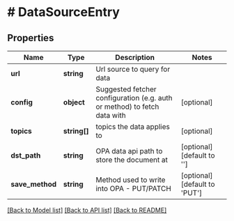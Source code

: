 # # DataSourceEntry

## Properties

Name | Type | Description | Notes
------------ | ------------- | ------------- | -------------
**url** | **string** | Url source to query for data |
**config** | **object** | Suggested fetcher configuration (e.g. auth or method) to fetch data with | [optional]
**topics** | **string[]** | topics the data applies to | [optional]
**dst_path** | **string** | OPA data api path to store the document at | [optional] [default to '']
**save_method** | **string** | Method used to write into OPA - PUT/PATCH | [optional] [default to 'PUT']

[[Back to Model list]](../../README.md#models) [[Back to API list]](../../README.md#endpoints) [[Back to README]](../../README.md)
